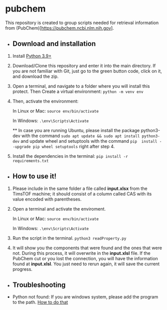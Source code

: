 # pubchem
This repository is created to group scripts needed for retrieval information from (PubChem)[https://pubchem.ncbi.nlm.nih.gov].

* ## Download and installation
1. Install [Python 3.9+](https://www.python.org/)
2. Download/Clone this repository and enter it into the main directory. If you are not familiar with Git, just go to the green button code, click on it, and download the zip.
3. Open a terminal, and navigate to a folder where you will install this protect. Then Create a virtual environment: `python -m venv env`
4. Then, activate the environment: 
   
   In Linux or Mac: `source env/bin/activate`

   In Windows: `.\env\Scripts\Activate`

   ** In case you are running Ubuntu, please install the package python3-dev with the command `sudo apt update && sudo apt install python3-dev` and update wheel and setuptools with the command `pip  install --upgrade pip wheel setuptools` right after step 4.
   
5. Install the dependencies in the terminal: `pip install -r requirements.txt`

* ## How to use it!
1. Please include in the same folder a file called **input.xlsx** from the TimsTOF machine; it should consist of a column called CAS with its value encoded with parentheses.
2. Open a terminal and activate the enviroment.
   
   In Linux or Mac: `source env/bin/activate`

   In Windows: `.\env\Scripts\Activate`

3. Run the script in the terminal. 
   `python3 readProperty.py`
4. It will show you the components that were found and the ones that were not. During this process, it will overwrite in the **input.xlsl** file. If the PubChem cut or you lost the connection, you will have the information found at **input.xlsl**. You just need to rerun again, it will save the current progress.

* ## Troubleshooting
* Python not found: If you are windows system, please add the program to the path. [How to do that](https://medium.com/@viknesh2798/how-to-fix-the-issues-while-using-python-command-in-the-command-prompt-ba56d9018c5f)
  
